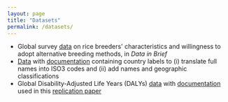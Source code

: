 ```yaml
---
layout: page
title: "Datasets"
permalink: /datasets/
---
```


* Global survey [data](https://www.sciencedirect.com/science/article/pii/S2352340919301337) on rice breeders' characteristics and willingness to adopt alternative breeding methods, in *Data in Brief*
* [Data](https://1drv.ms/x/s!ArG7vhv8FfTthqVXnbooWIRLwBOh1w?e=1dqaeI) with [documentation](https://1drv.ms/w/s!ArG7vhv8FfTtha8XKPoXC5ZPXpDnvQ?e=cAUj53) containing country labels to (i) translate full names into ISO3 codes and (ii) add names and geographic classifications
* Global Disability-Adjusted Life Years (DALYs) [data](https://1drv.ms/t/s!ArG7vhv8FfTth5wViJSO6uDh0xnhfg?e=lCfaHJ) with [documentation](https://1drv.ms/t/s!ArG7vhv8FfTth5wViJSO6uDh0xnhfg?e=8l1chG) used in this [replication paper](https://www.sciencedirect.com/science/article/pii/S2211912420301334#:~:text=Between%201990%20and%202017%2C%20the,shrunk%20by%2058%20per%20cent.)
